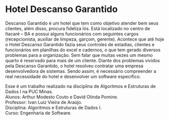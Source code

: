 # Hotel Descanso Garantido

Descanso Garantido é um hotel que tem como objetivo atender bem seus clientes, além disso,
procura fideliza lós. Está localizado no centro de Itacaré – BA e possui alguns funcionários com
seguintes cargos (recepcionista, auxiliar de limpeza, garçom, gerente). Acontece que até hoje o
Hotel Descanso Garantido fazia seus controles de estadias, clientes e funcionários em planilhas do
excel e cadernos, o que tem gerado diversos problemas para a organização. Sem falar que muitas
vezes um mesmo quarto é reservado para mais de um cliente. Diante dos problemas vividos pela
Descanso Garantido, o hotel resolveu contratar uma empresa desenvolvedora de sistemas.
Sendo assim, é necessário compreender a real necessidade do hotel e desenvolver um software
específico.<br/>

Esse é um trabalho realizado na disciplina de Algoritmos e Estruturas de Dados I na PUC Minas.<br/>
Alunos: Arthur Modesto Couto e David Olinda Pomine.<br/>
Professor: Ivan Luiz Vieira de Araújo.<br/>
Disciplina: Algoritmos e Estruturas de Dados I.<br/>
Curso: Engenharia de Software.<br/>
